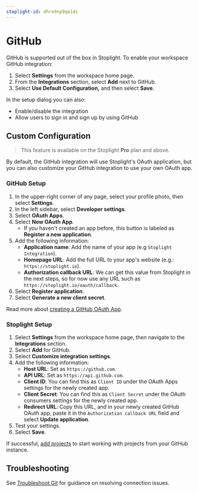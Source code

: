 ```yaml
---
stoplight-id: dhre9np9qe1dc
---
```


# GitHub

GitHub is supported out of the box in Stoplight. To enable your workspace GitHub integration:

1. Select **Settings** from the workspace home page.
2. From the **Integrations** section, select **Add** next to GitHub.
3. Select **Use Default Configuration,** and then select **Save**.

In the setup dialog you can also:

- Enable/disable the integration
- Allow users to sign in and sign up by using GitHub

## Custom Configuration

> This feature is available on the Stoplight **Pro** plan and above.

By default, the GitHub integration will use Stoplight's OAuth application, but you can also customize your GitHub integration to use your own OAuth app.

### GitHub Setup

1. In the upper-right corner of any page, select your profile photo, then select **Settings**.
2. In the left sidebar, select **Developer settings**.
3. Select  **OAuth Apps**.
4. Select **New OAuth App**.
    - If you haven't created an app before, this button is labeled as **Register a new application**.
5. Add the following information:
   * **Application name**: Add the name of your app (e.g `Stoplight Integration`).
   * **Homepage URL**: Add the full URL to your app's website (e.g.: `https://stoplight.io`).
   * **Authorization callback URL**: We can get this value from Stoplight in the next steps, so for now use any URL such as `https://stoplight.io/oauth/callback`.
6. Select **Register application**.
7. Select **Generate a new client secret**.

Read more about [creating a GitHub OAuth App](https://developer.github.com/apps/building-oauth-apps/creating-an-oauth-app/).

### Stoplight Setup

1. Select **Settings** from the workspace home page, then navigate to the **Integrations** section.
2. Select **Add** for GitHub.
3. Select **Customize integration settings**.
4. Add the following information:
   - **Host URL**: Set as `https://github.com`.
   - **API URL**: Set as `https://api.github.com`.
   - **Client ID**: You can find this as `Client ID` under the OAuth Apps settings for the newly created app.
   - **Client Secret**: You can find this as `Client Secret` under the OAuth consumers settings for the newly created app.
   - **Redirect URL**: Copy this URL, and in your newly created GitHub OAuth app, paste it in the `Authorization callback URL` field and select **Update application**.
5. Test your settings.
6. Select **Save**.

If successful, [add projects](../../7.-projects/adding-projects.md) to start working with projects from your GitHub instance.

## Troubleshooting

See [Troubleshoot Git](f-troubleshoot-git.md) for guidance on resolving connection issues. 
